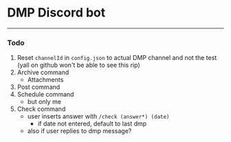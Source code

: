 # DMP Discord bot

---
### Todo
1. Reset `channelId` in `config.json` to actual DMP channel and not the test (yall on github won't be able to see this rip)
2. Archive command
    * Attachments
3. Post command
4. Schedule command
    * but only me
5. Check command
    * user inserts answer with `/check (answer*) (date)`
      * if date not entered, default to last dmp
    * also if user replies to dmp message?
